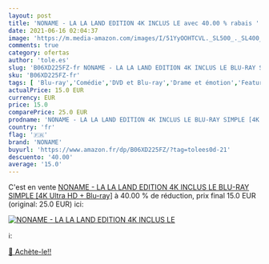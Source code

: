 ```yaml
---
layout: post
title: 'NONAME - LA LA LAND EDITION 4K INCLUS LE avec 40.00 % rabais '
date: 2021-06-16 02:04:37
image: 'https://m.media-amazon.com/images/I/51YyOOHTCVL._SL500_._SL400_.jpg'
comments: true
category: ofertas
author: 'tole.es'
slug: 'B06XD225FZ-fr NONAME - LA LA LAND EDITION 4K INCLUS LE BLU-RAY SIMPLE...'
sku: 'B06XD225FZ-fr'
tags: [ 'Blu-ray','Comédie','DVD et Blu-ray','Drame et émotion','Featured Categories','Films','Films musicaux','Romance','noname', ]
actualPrice: 15.0 EUR
currency: EUR
price: 15.0
comparePrice: 25.0 EUR
prodname: 'NONAME - LA LA LAND EDITION 4K INCLUS LE BLU-RAY SIMPLE [4K Ultra HD + Blu-ray]'
country: 'fr'
flag: '🇫🇷'
brand: 'NONAME'
buyurl: 'https://www.amazon.fr/dp/B06XD225FZ/?tag=tolees0d-21'
descuento: '40.00'
average: '15.0'
---
```


C'est en vente [NONAME - LA LA LAND EDITION 4K INCLUS LE BLU-RAY SIMPLE [4K Ultra HD + Blu-ray]](https://www.amazon.fr/dp/B06XD225FZ/?tag=tolees0d-21)  à  40.00 % de réduction, prix final  15.0 EUR (original: 25.0 EUR) ici:

[![NONAME - LA LA LAND EDITION 4K INCLUS LE](https://m.media-amazon.com/images/I/51YyOOHTCVL._SL500_._SL400_.jpg)](https://www.amazon.fr/dp/B06XD225FZ/?tag=tolees0d-21)

ℹ️:


[🛒 Achète-le!!](https://www.amazon.fr/dp/B06XD225FZ/?tag=tolees0d-21)
